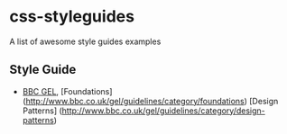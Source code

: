 # css-styleguides
A list of awesome style guides examples 

## Style Guide

* [BBC GEL](http://www.bbc.co.uk/gel), [Foundations] (http://www.bbc.co.uk/gel/guidelines/category/foundations) [Design Patterns] (http://www.bbc.co.uk/gel/guidelines/category/design-patterns)
